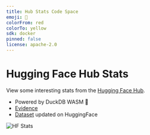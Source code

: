 ```yaml
---
title: Hub Stats Code Space
emoji: 🤖
colorFrom: red
colorTo: yellow
sdk: docker
pinned: false
license: apache-2.0
---
```

# Hugging Face Hub Stats

View some interesting stats from the [Hugging Face Hub](https://huggingface.co/).

- Powered by DuckDB WASM 🦆
- [Evidence](https://evidence.dev)
- [Dataset](https://huggingface.co/datasets/cfahlgren1/hub-stats) updated on HuggingFace

![HF Stats](./stats.png)
